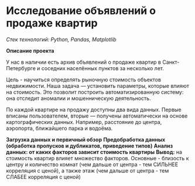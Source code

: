 # **Исследование объявлений о продаже квартир**

_Стек технологий: Python, Pandas, Matplotlib_

**Описание проекта**

У нас в наличии есть архив объявлений о продаже квартир в Санкт-Петербурге и соседних населённых пунктов за несколько лет.

Цель - научиться определять рыночную стоимость объектов недвижимости. Наша задача — установить параметры, которые влияют на стоимость. Это позволит построить автоматизированную систему: она отследит аномалии и мошенническую деятельность.

По каждой квартире на продажу доступны два вида данных. Первые вписаны пользователем, вторые — получены автоматически на основе картографических данных. Например, расстояние до центра, аэропорта, ближайшего парка и водоёма.

**Загрузка данных и первичный обзор**
**Предобработка данных (обработка пропусков и дубликатов, приведение типов)**
**Анализ данных: от каких факторов зависит стоимость квартиры**
**Вывод:** на стоимость квартир влияет множество факторов. Основные - близость к центру и количество комнат (чем дальше от центра - тем СИЛЬНЕЕ корреляция с ценой), а также этаж (чем дальше от центра - тем СЛАБЕЕ корреляция с ценой)
